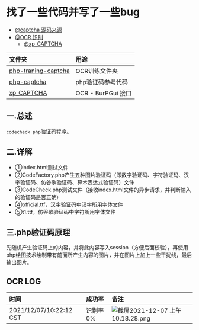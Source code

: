 # 找了一些代码并写了一些bug

- [@captcha 源码来源](https://github.com/Master-Gao/codecheck)
- [@OCR 识别](https://pypi.org/project/muggle-ocr)
	- [@xp_CAPTCHA](https://github.com/smxiazi/NEW_xp_CAPTCHA)


| 文件夹 | 用途 |
| :--- | :--- |
| [php-traning-captcha](https://github.com/Bin4xin/orc-php-captcha/tree/master/php-traning-captcha) | OCR训练文件夹 |
| [php-captcha](https://github.com/Bin4xin/orc-php-captcha/tree/master/php-captcha) | php验证码参考代码 |
|  [xp_CAPTCHA](https://github.com/Bin4xin/orc-php-captcha/tree/master/xp_CAPTCHA) | OCR - BurPGui 接口 |

## 一.总述

`codecheck php`验证码程序。

## 二.详解

- ①index.html测试文件
- ②CodeFactory.php产生五种图片验证码（即数字验证码、字符验证码、汉字验证码、仿谷歌验证码、算术表达式验证码）文件
- ③CodeCheck.php测试文件（接收index.html文件的异步请求，并判断输入的验证码是否正确）
- ④official.ttf，汉字验证码中汉字所用字体文件
- ⑤t1.ttf，仿谷歌验证码中字符所用字体文件

## 三.php验证码原理

先随机产生验证码上的内容，并将此内容写入session（方便后面校验），再使用php绘图技术绘制带有前面所产生内容的图片，并在图片上加上一些干扰线，最后输出图片。

## OCR LOG

| 时间 | 成功率 | 备注 |
| :--- | :--- | :--- |
| 2021/12/07/10:22:12 CST | 识别率0% | ![截屏2021-12-07 上午10.18.28.png](https://s2.loli.net/2021/12/07/NIkRZrbwKBTe47c.png) |